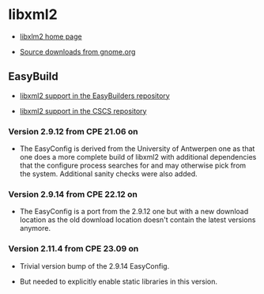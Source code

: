 # libxml2

  * [libxlm2 home page](http://xmlsoft.org/)

  * [Source downloads from gnome.org](https://download.gnome.org/sources/libxml2/)


## EasyBuild


  * [libxml2 support in the EasyBuilders repository](https://github.com/easybuilders/easybuild-easyconfigs/tree/develop/easybuild/easyconfigs/l/libxml2)

  * [libxml2 support in the CSCS repository](https://github.com/eth-cscs/production/tree/master/easybuild/easyconfigs/l/libxml2)


### Version 2.9.12 from CPE 21.06 on

  * The EasyConfig is derived from the University of Antwerpen one as that one does
    a more complete build of libxml2 with additional dependencies that the configure
    process searches for and may otherwise pick from the system. Additional sanity checks
    were also added.


### Version 2.9.14 from CPE 22.12 on

  * The EasyConfig is a port from the 2.9.12 one but with a new download location as 
    the old download location doesn't contain the latest versions anymore.


### Version 2.11.4 from CPE 23.09 on

  * Trivial version bump of the 2.9.14 EasyConfig.
  
  * But needed to explicitly enable static libraries in this version.

